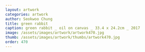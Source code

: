 ```yaml
---
layout: artwork
categories: artwork
author: Seokwoo Chung
title: green rabbit
caption: green rabbit _ oil on canvas _ 33.4 x 24.2cm _ 2017
image: /assets/images/artwork/artwork470.jpg
thumb: /assets/images/artwork/thumbs/artwork470.jpg
order: 470
---
```

